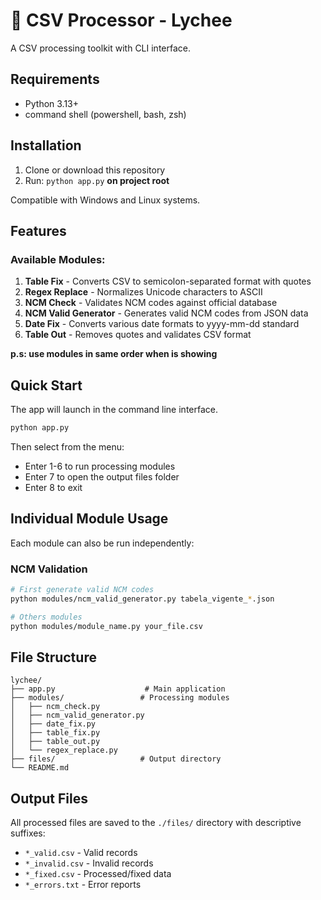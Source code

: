 # 🍃 CSV Processor - Lychee

A CSV processing toolkit with CLI interface.

## Requirements

- Python 3.13+
- command shell (powershell, bash, zsh)

## Installation

1. Clone or download this repository
2. Run: `python app.py` **on project root**

Compatible with Windows and Linux systems.

## Features

### Available Modules:
1. **Table Fix** - Converts CSV to semicolon-separated format with quotes
2. **Regex Replace** - Normalizes Unicode characters to ASCII
3. **NCM Check** - Validates NCM codes against official database
4. **NCM Valid Generator** - Generates valid NCM codes from JSON data
5. **Date Fix** - Converts various date formats to yyyy-mm-dd standard  
6. **Table Out** - Removes quotes and validates CSV format

**p.s: use modules in same order when is showing**

## Quick Start

The app will launch in the command line interface.

```bash
python app.py
```

Then select from the menu:
- Enter 1-6 to run processing modules
- Enter 7 to open the output files folder
- Enter 8 to exit

## Individual Module Usage

Each module can also be run independently:

### NCM Validation
```bash
# First generate valid NCM codes
python modules/ncm_valid_generator.py tabela_vigente_*.json

# Others modules
python modules/module_name.py your_file.csv
```

## File Structure

```
lychee/
├── app.py                    # Main application
├── modules/                 # Processing modules
│   ├── ncm_check.py
│   ├── ncm_valid_generator.py
│   ├── date_fix.py
│   ├── table_fix.py
│   ├── table_out.py
│   └── regex_replace.py
├── files/                   # Output directory
└── README.md
```

## Output Files

All processed files are saved to the `./files/` directory with descriptive suffixes:
- `*_valid.csv` - Valid records
- `*_invalid.csv` - Invalid records  
- `*_fixed.csv` - Processed/fixed data
- `*_errors.txt` - Error reports
